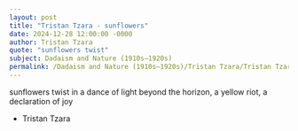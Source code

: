 ```yaml
---
layout: post
title: "Tristan Tzara - sunflowers"
date: 2024-12-28 12:00:00 -0000
author: Tristan Tzara
quote: "sunflowers twist"
subject: Dadaism and Nature (1910s–1920s)
permalink: /Dadaism and Nature (1910s–1920s)/Tristan Tzara/Tristan Tzara - sunflowers
---
```


sunflowers twist
in a dance of light
beyond the horizon,
a yellow riot,
a declaration of joy

- Tristan Tzara
